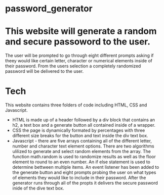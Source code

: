 # password_generator

# This website will generate a random and secure passoword to the user.
The user will be prompted to go through eight different prompts asking if theey would like certain letter, character or numerical elements inside of their password. From the users selection a completely randomized password will be delivered to the user. 

# Tech
This website contains three folders of code including HTML, CSS and Javascript. 
* HTML is made up of a header followed by a div block that contains an h2, a text box and a generate button all contained inside of a wrapper. 
* CSS the page is dynamically formated by percentages with three different size breaks for the button and text inside the div text box.  
* Javascript - there are five arrays containing all of the different letter, number and character text element options. There are two algorithms ulilized to generate and select random elements from the array. The function math.random is used to randomize results as well as the floor element to round to an even number. An if else statement is used to determine bettween multiple items. An event listener has been added to the generate button and eight prompts probing the user on what types of elements they would like to include in their password. After the generator runs through all of the propts it delivers the secure password inide of the dive text box.
